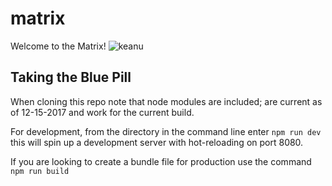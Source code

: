 # matrix

Welcome to the Matrix!
![keanu](https://cdn.movieweb.com/img.news.tops/NEd1hmE3IeQgge_1_a/The-Matrix-4-Reboot-Plot-Keanu-Reeves.jpg)

## Taking the Blue Pill

When cloning this repo note that node modules are included; are current as of 12-15-2017 and work for the current build. 

For development, from the directory in the command line enter 
```npm run dev``` this will spin up a development server with hot-reloading on port 8080. 

If you are looking to create a bundle file for production use the command ```npm run build```
